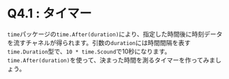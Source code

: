 # Q4.1 : タイマー
`time`パッケージの`time.After(duration)`により、指定した時間後に時刻データを流すチャネルが得られます。引数の`duration`には時間間隔を表す`time.Duration`型で、`10 * time.Scound`で10秒になります。  
`time.After(duration)`を使って、決まった時間を測るタイマーを作ってみましょう。

